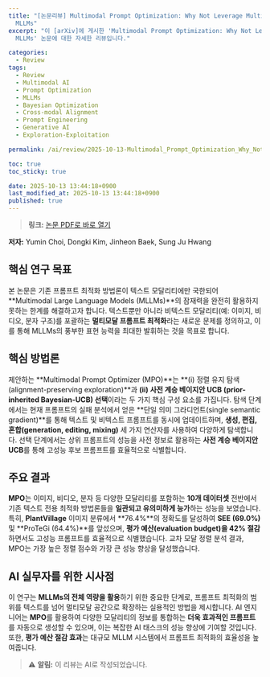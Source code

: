 ```yaml
---
title: "[논문리뷰] Multimodal Prompt Optimization: Why Not Leverage Multiple Modalities for
  MLLMs"
excerpt: "이 [arXiv]에 게시한 'Multimodal Prompt Optimization: Why Not Leverage Multiple Modalities for
  MLLMs' 논문에 대한 자세한 리뷰입니다."

categories:
  - Review
tags:
  - Review
  - Multimodal AI
  - Prompt Optimization
  - MLLMs
  - Bayesian Optimization
  - Cross-modal Alignment
  - Prompt Engineering
  - Generative AI
  - Exploration-Exploitation

permalink: /ai/review/2025-10-13-Multimodal_Prompt_Optimization_Why_Not_Leverage_Multiple_Modalities_for_MLLMs/

toc: true
toc_sticky: true

date: 2025-10-13 13:44:18+0900
last_modified_at: 2025-10-13 13:44:18+0900
published: true
---
```

> **링크:** [논문 PDF로 바로 열기](https://arxiv.org/abs/2510.09201)

**저자:** Yumin Choi, Dongki Kim, Jinheon Baek, Sung Ju Hwang



## 핵심 연구 목표
본 논문은 기존 프롬프트 최적화 방법론이 텍스트 모달리티에만 국한되어 **Multimodal Large Language Models (MLLMs)**의 잠재력을 완전히 활용하지 못하는 한계를 해결하고자 합니다. 텍스트뿐만 아니라 비텍스트 모달리티(예: 이미지, 비디오, 분자 구조)를 포괄하는 **멀티모달 프롬프트 최적화**라는 새로운 문제를 정의하고, 이를 통해 MLLMs의 풍부한 표현 능력을 최대한 발휘하는 것을 목표로 합니다.

## 핵심 방법론
제안하는 **Multimodal Prompt Optimizer (MPO)**는 **(i) 정렬 유지 탐색 (alignment-preserving exploration)**과 **(ii) 사전 계승 베이지안 UCB (prior-inherited Bayesian-UCB) 선택**이라는 두 가지 핵심 구성 요소를 가집니다. 탐색 단계에서는 현재 프롬프트의 실패 분석에서 얻은 **단일 의미 그라디언트(single semantic gradient)**를 통해 텍스트 및 비텍스트 프롬프트를 동시에 업데이트하며, **생성, 편집, 혼합(generation, editing, mixing)** 세 가지 연산자를 사용하여 다양하게 탐색합니다. 선택 단계에서는 상위 프롬프트의 성능을 사전 정보로 활용하는 **사전 계승 베이지안 UCB**를 통해 고성능 후보 프롬프트를 효율적으로 식별합니다.

## 주요 결과
**MPO**는 이미지, 비디오, 분자 등 다양한 모달리티를 포함하는 **10개 데이터셋** 전반에서 기존 텍스트 전용 최적화 방법론들을 **일관되고 유의미하게 능가**하는 성능을 보였습니다. 특히, **PlantVillage** 이미지 분류에서 **76.4%**의 정확도를 달성하여 **SEE (69.0%)** 및 **ProTeGi (64.4%)**를 앞섰으며, **평가 예산(evaluation budget)을 42% 절감**하면서도 고성능 프롬프트를 효율적으로 식별했습니다. 교차 모달 정렬 분석 결과, MPO는 가장 높은 정렬 점수와 가장 큰 성능 향상을 달성했습니다.

## AI 실무자를 위한 시사점
이 연구는 **MLLMs의 전체 역량을 활용**하기 위한 중요한 단계로, 프롬프트 최적화의 범위를 텍스트를 넘어 멀티모달 공간으로 확장하는 실용적인 방법을 제시합니다. AI 엔지니어는 **MPO**를 활용하여 다양한 모달리티의 정보를 통합하는 **더욱 효과적인 프롬프트**를 자동으로 생성할 수 있으며, 이는 복잡한 AI 태스크의 성능 향상에 기여할 것입니다. 또한, **평가 예산 절감 효과**는 대규모 MLLM 시스템에서 프롬프트 최적화의 효율성을 높여줍니다.

> ⚠️ **알림:** 이 리뷰는 AI로 작성되었습니다.
